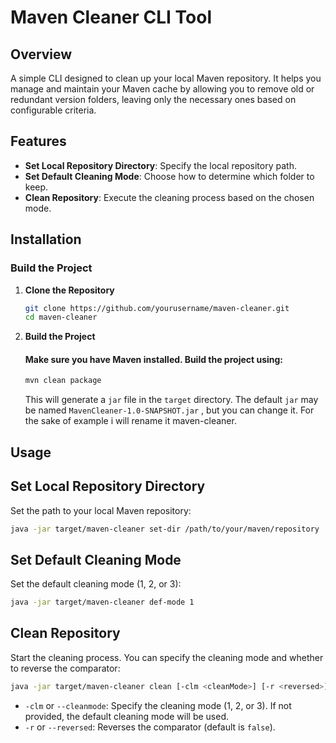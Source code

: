 # Maven Cleaner CLI Tool

## Overview

A simple CLI designed to clean up your local Maven repository. It helps you manage and maintain your Maven cache by allowing you to remove old or redundant version folders, leaving only the necessary ones based on configurable criteria.

## Features

- **Set Local Repository Directory**: Specify the local repository path.
- **Set Default Cleaning Mode**: Choose how to determine which folder to keep.
- **Clean Repository**: Execute the cleaning process based on the chosen mode.

## Installation

### Build the Project

1. **Clone the Repository**

   ```sh
   git clone https://github.com/yourusername/maven-cleaner.git
   cd maven-cleaner
   ```
2. **Build the Project**
   #### Make sure you have Maven installed. Build the project using:
   ```sh
   mvn clean package
   ```
   This will generate a `jar` file in the `target` directory. The default `jar` may be named `MavenCleaner-1.0-SNAPSHOT.jar` , but you can change it.
   For the sake of example i will rename it maven-cleaner.
## Usage
## Set Local Repository Directory
Set the path to your local Maven repository:
```sh
java -jar target/maven-cleaner set-dir /path/to/your/maven/repository
```
## Set Default Cleaning Mode
Set the default cleaning mode (1, 2, or 3):
```sh
java -jar target/maven-cleaner def-mode 1
```
## Clean Repository
Start the cleaning process. You can specify the cleaning mode and whether to reverse the comparator:
```sh
java -jar target/maven-cleaner clean [-clm <cleanMode>] [-r <reversed>]
```
* `-clm` or `--cleanmode`: Specify the cleaning mode (1, 2, or 3). If not provided, the default cleaning mode will be used.
* `-r` or `--reversed`: Reverses the comparator (default is `false`).



